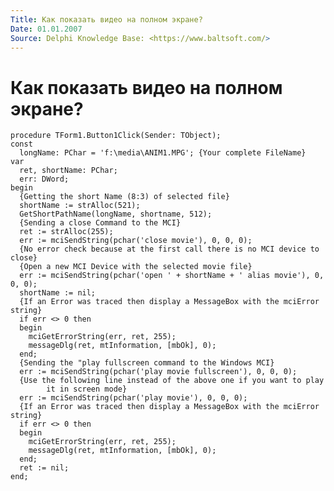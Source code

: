 ```yaml
---
Title: Как показать видео на полном экране?
Date: 01.01.2007
Source: Delphi Knowledge Base: <https://www.baltsoft.com/>
---
```



Как показать видео на полном экране?
====================================

    procedure TForm1.Button1Click(Sender: TObject);
    const
      longName: PChar = 'f:\media\ANIM1.MPG'; {Your complete FileName}
    var
      ret, shortName: PChar;
      err: DWord;
    begin
      {Getting the short Name (8:3) of selected file}
      shortName := strAlloc(521);
      GetShortPathName(longName, shortname, 512);
      {Sending a close Command to the MCI}
      ret := strAlloc(255);
      err := mciSendString(pchar('close movie'), 0, 0, 0);
      {No error check because at the first call there is no MCI device to close}
      {Open a new MCI Device with the selected movie file}
      err := mciSendString(pchar('open ' + shortName + ' alias movie'), 0, 0, 0);
      shortName := nil;
      {If an Error was traced then display a MessageBox with the mciError string}
      if err <> 0 then
      begin
        mciGetErrorString(err, ret, 255);
        messageDlg(ret, mtInformation, [mbOk], 0);
      end;
      {Sending the "play fullscreen command to the Windows MCI}
      err := mciSendString(pchar('play movie fullscreen'), 0, 0, 0);
      {Use the following line instead of the above one if you want to play 
            it in screen mode}
      err := mciSendString(pchar('play movie'), 0, 0, 0);
      {If an Error was traced then display a MessageBox with the mciError string}
      if err <> 0 then
      begin
        mciGetErrorString(err, ret, 255);
        messageDlg(ret, mtInformation, [mbOk], 0);
      end;
      ret := nil;
    end;

